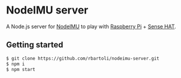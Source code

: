# NodeIMU server
A Node.js server for [NodeIMU](https://github.com/rupnikj/nodeimu) to play with [Raspberry Pi](https://www.raspberrypi.org/) + [Sense HAT](https://www.raspberrypi.org/products/sense-hat/).

## Getting started
```bash
$ git clone https://github.com/rbartoli/nodeimu-server.git
$ npm i
$ npm start
```
